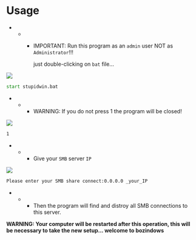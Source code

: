 # Usage
- - - IMPORTANT: Run this program as an `admin` user NOT as `Administrator`!!!
      
      just double-clicking on `bat` file...

![](https://github.com/nu11secur1ty/Windows/blob/master/SAMBA_Disconnector/screen/2.PNG)
```cmd
start stupidwin.bat
```
- - - WARNING: If you do not press 1 the program will be closed!

![](https://github.com/nu11secur1ty/Windows/blob/master/SAMBA_Disconnector/screen/smb1.PNG)

```cmd
1
```
- - - Give your `SMB` server `IP`

![](https://github.com/nu11secur1ty/Windows/blob/master/SAMBA_Disconnector/screen/3.PNG)

```cmd
Please enter your SMB share connect:0.0.0.0 _your_IP
```

- - - Then the program will find and distroy all SMB connections to this server.

**WARNING: Your computer will be restarted after this operation, this will be necessary to take the new setup... welcome to bozindows**


